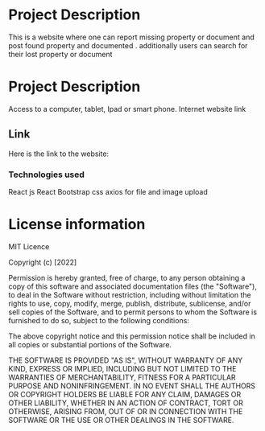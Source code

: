 # Project Description

This is a website where one can report missing property or document and post found property and documented . additionally users can search for their lost property or document

# Project Description
Access to a computer, tablet, Ipad or smart phone.
Internet
website link


## Link
Here is the link to the website:

### Technologies used
React js
React Bootstrap css
axios for file and image upload



# License information
MIT Licence

Copyright (c) [2022]

Permission is hereby granted, free of charge, to any person obtaining a copy of this software and associated documentation files (the "Software"), to deal in the Software without restriction, including without limitation the rights to use, copy, modify, merge, publish, distribute, sublicense, and/or sell copies of the Software, and to permit persons to whom the Software is furnished to do so, subject to the following conditions:

The above copyright notice and this permission notice shall be included in all copies or substantial portions of the Software.

THE SOFTWARE IS PROVIDED "AS IS", WITHOUT WARRANTY OF ANY KIND, EXPRESS OR IMPLIED, INCLUDING BUT NOT LIMITED TO THE WARRANTIES OF MERCHANTABILITY, FITNESS FOR A PARTICULAR PURPOSE AND NONINFRINGEMENT. IN NO EVENT SHALL THE AUTHORS OR COPYRIGHT HOLDERS BE LIABLE FOR ANY CLAIM, DAMAGES OR OTHER LIABILITY, WHETHER IN AN ACTION OF CONTRACT, TORT OR OTHERWISE, ARISING FROM, OUT OF OR IN CONNECTION WITH THE SOFTWARE OR THE USE OR OTHER DEALINGS IN THE SOFTWARE.
